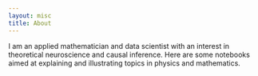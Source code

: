 ```yaml
---
layout: misc
title: About
---
```


I am an applied mathematician and data scientist with an interest in theoretical neuroscience and causal inference. Here are some notebooks aimed at explaining and illustrating topics in physics and mathematics.
